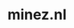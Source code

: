 ---
layout: post
title: "minez.nl"
internal_url: "/dutchgov/minez.nl.html"
subdomains_count: 45
all_subdomains_count: 341
urls_count: 18
ssl_rank: 0
http_rank: 82.388888888889
url_link: /data/minez.nl/urls.txt
all_subdomains_link: /data/minez.nl/all_subdomains.txt
subdomains_link: /data/minez.nl/subdomains.txt
categories: dutchgov
---